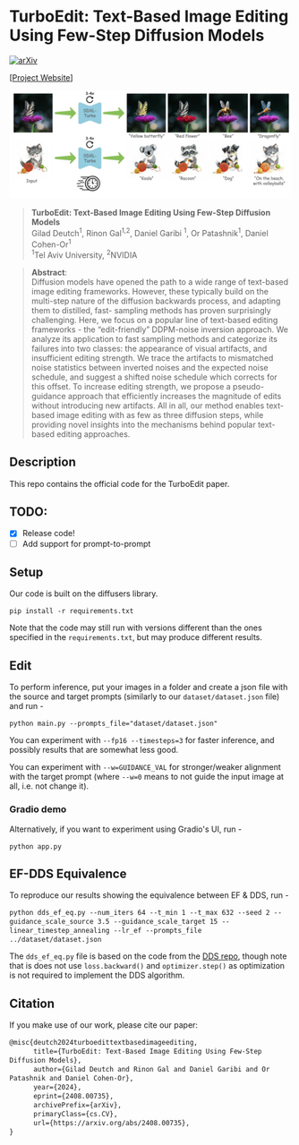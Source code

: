# TurboEdit: Text-Based Image Editing Using Few-Step Diffusion Models

[![arXiv](https://img.shields.io/badge/arXiv-2408.00735-b31b1b.svg)](https://arxiv.org/abs/2408.00735)

[[Project Website](https://turboedit-paper.github.io/)]


![alt text](teaser.jpeg)


> **TurboEdit: Text-Based Image Editing Using Few-Step Diffusion Models**<br>
> Gilad Deutch<sup>1</sup>, Rinon Gal<sup>1,2</sup>, Daniel Garibi <sup>1</sup>, Or Patashnik<sup>1</sup>, Daniel Cohen-Or<sup>1</sup> <br>
> <sup>1</sup>Tel Aviv University, <sup>2</sup>NVIDIA

>**Abstract**: <br>
> Diffusion models have opened the path to a wide range of text-based image
editing frameworks. However, these typically build on the multi-step nature
of the diffusion backwards process, and adapting them to distilled, fast-
sampling methods has proven surprisingly challenging. Here, we focus
on a popular line of text-based editing frameworks - the “edit-friendly”
DDPM-noise inversion approach. We analyze its application to fast sampling
methods and categorize its failures into two classes: the appearance of
visual artifacts, and insufficient editing strength. We trace the artifacts to
mismatched noise statistics between inverted noises and the expected noise
schedule, and suggest a shifted noise schedule which corrects for this offset.
To increase editing strength, we propose a pseudo-guidance approach that
efficiently increases the magnitude of edits without introducing new artifacts.
All in all, our method enables text-based image editing with as few as three
diffusion steps, while providing novel insights into the mechanisms behind
popular text-based editing approaches.

## Description
This repo contains the official code for the TurboEdit paper.

## TODO:
- [x] Release code!
- [ ] Add support for prompt-to-prompt

## Setup

Our code is built on the diffusers library.
```
pip install -r requirements.txt
```
Note that the code may still run with versions different than the ones specified in the ```requirements.txt```, but may produce different results.

## Edit
To perform inference, put your images in a folder and create a json file with the source and target prompts (similarly to our ```dataset/dataset.json``` file) and run -
```
python main.py --prompts_file="dataset/dataset.json"
```
You can experiment with ```--fp16 --timesteps=3``` for faster inference, and possibly results that are somewhat less good.

You can experiment with ```--w=GUIDANCE_VAL``` for stronger/weaker alignment with the target prompt (where ```--w=0``` means to not guide the input image at all, i.e. not change it).

### Gradio demo
Alternatively, if you want to experiment using Gradio's UI, run -
```
python app.py 
```

## EF-DDS Equivalence
To reproduce our results showing the equivalence between EF & DDS, run -
```
python dds_ef_eq.py --num_iters 64 --t_min 1 --t_max 632 --seed 2 --guidance_scale_source 3.5 --guidance_scale_target 15 --linear_timestep_annealing --lr_ef --prompts_file ../dataset/dataset.json
```
The ```dds_ef_eq.py``` file is based on the code from the [DDS repo](https://github.com/google/prompt-to-prompt/blob/main/DDS_zeroshot.ipynb), though note that is does not use ```loss.backward()``` and ```optimizer.step()``` as optimization is not required to implement the DDS algorithm.

## Citation

If you make use of our work, please cite our paper:

```
@misc{deutch2024turboedittextbasedimageediting,
      title={TurboEdit: Text-Based Image Editing Using Few-Step Diffusion Models}, 
      author={Gilad Deutch and Rinon Gal and Daniel Garibi and Or Patashnik and Daniel Cohen-Or},
      year={2024},
      eprint={2408.00735},
      archivePrefix={arXiv},
      primaryClass={cs.CV},
      url={https://arxiv.org/abs/2408.00735}, 
}
```
